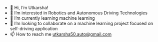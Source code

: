 - 👋 Hi, I’m Utkarsha!
- 👀 I’m interested in Robotics and Autonomous Driving Technologies
- 🌱 I’m currently learning machine learning
- 💞️ I’m looking to collaborate on a machine learning project focused on self-driving application
- 📫 How to reach me utkarsha50.auto@gmail.com

<!---
uchaudh/uchaudh is a ✨ special ✨ repository because its `README.md` (this file) appears on your GitHub profile.
You can click the Preview link to take a look at your changes.
--->
